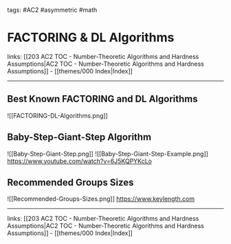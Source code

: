 tags: #AC2 #asymmetric #math 

# FACTORING & DL Algorithms

links:  [[203 AC2 TOC - Number-Theoretic Algorithms and Hardness Assumptions|AC2 TOC - Number-Theoretic Algorithms and Hardness Assumptions]] - [[themes/000 Index|Index]]

---

## Best Known FACTORING and DL Algorithms

![[FACTORING-DL-Algorithms.png]]


## Baby-Step-Giant-Step Algorithm

![[Baby-Step-Giant-Step.png]]
![[Baby-Step-Giant-Step-Example.png]]
https://www.youtube.com/watch?v=6J5KQPYKcLo


## Recommended Groups Sizes

![[Recommended-Groups-Sizes.png]]
https://www.keylength.com

---

links:  [[203 AC2 TOC - Number-Theoretic Algorithms and Hardness Assumptions|AC2 TOC - Number-Theoretic Algorithms and Hardness Assumptions]] - [[themes/000 Index|Index]]